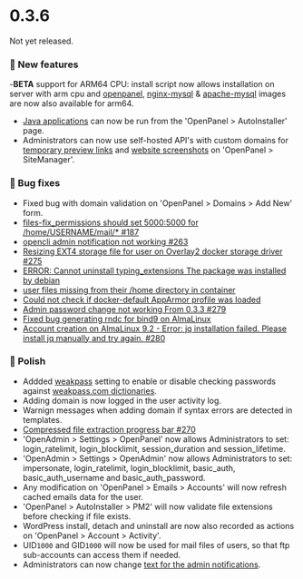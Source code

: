 # 0.3.6

Not yet released.

### 🚀 New features
-**BETA** support for ARM64 CPU: install script now allows installation on server with arm cpu and [openpanel](https://hub.docker.com/r/openpanel/openpanel), [nginx-mysql](https://hub.docker.com/r/openpanel/nginx) & [apache-mysql](https://hub.docker.com/r/openpanel/apache) images are now also available for arm64.
- [Java applications](/docs/articles/user-experience/how-to-setup-springboot-java-applicaiton-on-openpanel) can now be run from the 'OpenPanel > AutoInstaller' page.
- Administrators can now use self-hosted API's with custom domains for [temporary preview links](/docs/articles/dev-experience/selfhosted-temporary-links-api/) and [website screenshots](/docs/articles/dev-experience/selfhosted-screenshots-api/) on 'OpenPanel > SiteManager'.


### 🐛 Bug fixes
- Fixed bug with domain validation on 'OpenPanel > Domains > Add New' form.
- [files-fix_permissions should set 5000:5000 for /home/USERNAME/mail/* #187](https://github.com/stefanpejcic/OpenPanel/issues/187)
- [opencli admin notification not working #263](https://github.com/stefanpejcic/OpenPanel/issues/263)
- [Resizing EXT4 storage file for user on Overlay2 docker storage driver #275](https://github.com/stefanpejcic/OpenPanel/issues/275)
- [ERROR: Cannot uninstall typing_extensions The package was installed by debian](https://community.openpanel.org/d/113-error-cannot-uninstall-typing-extensions-the-package-was-installed-by-debian)
- [user files missing from their /home directory in container](https://community.openpanel.org/d/116-solved-user-files-missing-from-their-home-directory-in-container)
- [Could not check if docker-default AppArmor profile was loaded](https://community.openpanel.org/d/115-solved-could-not-check-if-docker-default-apparmor-profile-was-loaded)
- [Admin password change not working From 0.3.3 #279](https://github.com/stefanpejcic/OpenPanel/issues/279)
- [Fixed bug generating rndc for bind9 on AlmaLinux](https://github.com/stefanpejcic/OpenPanel/commit/9a5693f262110cb511bba8726c51fee12d21ec2a)
- [Account creation on AlmaLinux 9.2 - Error: jq installation failed. Please install jq manually and try again. #280](https://github.com/stefanpejcic/OpenPanel/issues/280)



### 💅 Polish
- Addded [weakpass](https://dev.openpanel.com/cli/config.html#weakpass) setting to enable or disable checking passwords against [weakpass.com dictionaries](https://weakpass.com/wordlists).
- Adding domain is now logged in the user activity log.
- Warnign messages when adding domain if syntax errors are detected in templates.
- [Compressed file extraction progress bar #270](https://github.com/stefanpejcic/OpenPanel/issues/270)
- 'OpenAdmin > Settings > OpenPanel' now allows Administrators to set: login_ratelimit, login_blocklimit, session_duration and session_lifetime.
- 'OpenAdmin > Settings > OpenAdmin' now allows Administrators to set: impersonate, login_ratelimit, login_blocklimit, basic_auth, basic_auth_username and basic_auth_password.
- Any modification on 'OpenPanel > Emails > Accounts' will now refresh cached emails data for the user.
- 'OpenPanel > AutoInstaller > PM2' will now validate file extensions before checking if file exists.
- WordPress install, detach and uninstall are now also recorded as actions on 'OpenPanel > Account > Activity'.
- UID`1000` and GID`1000` will now be used for mail files of users, so that ftp sub-accounts can access them if needed.
- Administrators can now change [text for the admin notifications](https://github.com/stefanpejcic/openpanel-configuration/blob/main/services/sentinel/messages.yaml).

